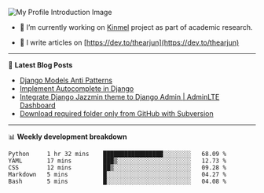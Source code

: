 ![My Profile Introduction Image](https://i.ibb.co/tLFZ15Q/gh.png)

- 🔭 I’m currently working on [Kinmel](https://github.com/thearjun/kinmel) project as part of academic research.

- 📝 I write articles on [https://dev.to/thearjun](https://dev.to/thearjun)

-------

📕 **Latest Blog Posts**
<!-- BLOG-POST-LIST:START -->
- [Django Models Anti Patterns](https://dev.to/thearjun/django-models-anti-patterns-1ma1)
- [Implement Autocomplete in Django](https://dev.to/thearjun/implement-autocomplete-in-django-3h20)
- [Integrate Django Jazzmin theme to Django Admin | AdminLTE Dashboard](https://dev.to/thearjun/integrate-django-jazzmin-theme-to-django-admin-adminlte-dashboard-5aao)
- [Download required folder only from GitHub with Subversion](https://dev.to/thearjun/download-required-folder-only-from-github-with-subversion-2gpc)
<!-- BLOG-POST-LIST:END -->

-------

📊 **Weekly development breakdown**
<!--START_SECTION:waka-->
```text
Python     1 hr 32 mins    █████████████████░░░░░░░░   68.09 % 
YAML       17 mins         ███▒░░░░░░░░░░░░░░░░░░░░░   12.73 % 
CSS        12 mins         ██▒░░░░░░░░░░░░░░░░░░░░░░   09.28 % 
Markdown   5 mins          █░░░░░░░░░░░░░░░░░░░░░░░░   04.27 % 
Bash       5 mins          █░░░░░░░░░░░░░░░░░░░░░░░░   04.08 % 
```
<!--END_SECTION:waka-->
<img src='https://profile-counter.glitch.me/thearjun/count.svg' width='0px'>
